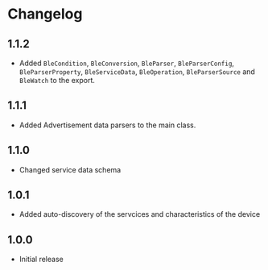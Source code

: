 # Changelog

## 1.1.2

- Added `BleCondition`, `BleConversion`, `BleParser`, `BleParserConfig`, `BleParserProperty`, `BleServiceData`, `BleOperation`, `BleParserSource` and `BleWatch` to the export.

## 1.1.1

- Added Advertisement data parsers to the main class.

## 1.1.0

- Changed service data schema

## 1.0.1

- Added auto-discovery of the servcices and characteristics of the device

## 1.0.0

- Initial release
